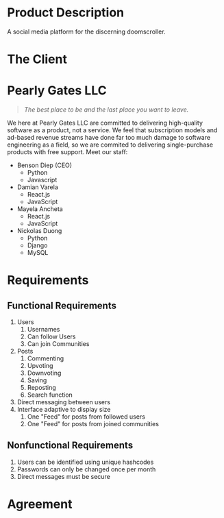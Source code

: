 # Product Description
A social media platform for the discerning doomscroller.

# The Client

# Pearly Gates LLC
> _The best place to be and the last place you want to leave._

We here at Pearly Gates LLC are committed to delivering high-quality software as a product, not a service. We feel that subscription models and ad-based revenue streams have done far too much damage to software engineering as a field, so we are commited to delivering single-purchase products with free support. Meet our staff:

- Benson Diep (CEO)
  - Python
  - Javascript
- Damian Varela
  - React.js
  - JavaScript
- Mayela Ancheta
  - React.js
  - JavaScript
- Nickolas Duong
  - Python
  - Django
  - MySQL

# Requirements

## Functional Requirements
1. Users
   1. Usernames
   2. Can follow Users
   3. Can join Communities
2. Posts
   1. Commenting
   2. Upvoting
   3. Downvoting
   4. Saving
   5. Reposting
   6. Search function
5. Direct messaging between users
6. Interface adaptive to display size
   1. One "Feed" for posts from followed users
   2. One "Feed" for posts from joined communities

## Nonfunctional Requirements
1. Users can be identified using unique hashcodes
2. Passwords can only be changed once per month
3. Direct messages must be secure

# Agreement
